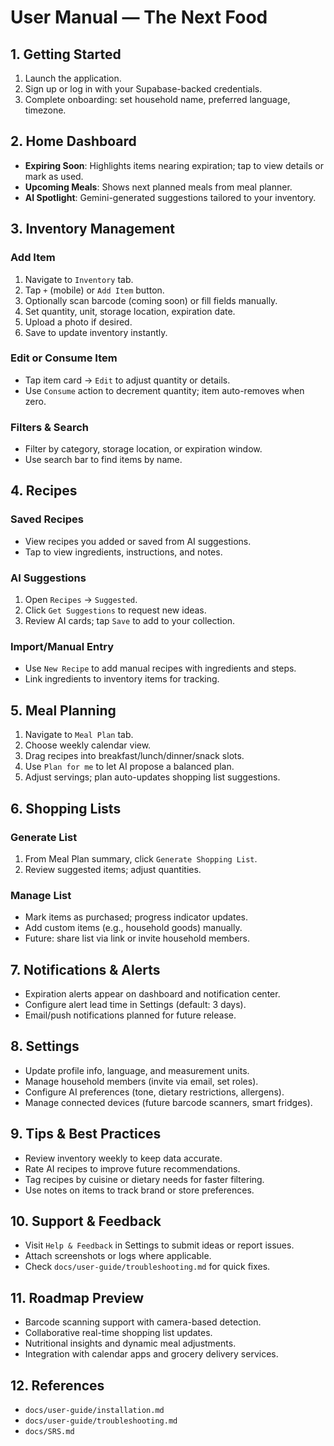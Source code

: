 # User Manual — The Next Food

## 1. Getting Started
1. Launch the application.
2. Sign up or log in with your Supabase-backed credentials.
3. Complete onboarding: set household name, preferred language, timezone.

## 2. Home Dashboard
- **Expiring Soon**: Highlights items nearing expiration; tap to view details or mark as used.
- **Upcoming Meals**: Shows next planned meals from meal planner.
- **AI Spotlight**: Gemini-generated suggestions tailored to your inventory.

## 3. Inventory Management
### Add Item
1. Navigate to `Inventory` tab.
2. Tap `+` (mobile) or `Add Item` button.
3. Optionally scan barcode (coming soon) or fill fields manually.
4. Set quantity, unit, storage location, expiration date.
5. Upload a photo if desired.
6. Save to update inventory instantly.

### Edit or Consume Item
- Tap item card → `Edit` to adjust quantity or details.
- Use `Consume` action to decrement quantity; item auto-removes when zero.

### Filters & Search
- Filter by category, storage location, or expiration window.
- Use search bar to find items by name.

## 4. Recipes
### Saved Recipes
- View recipes you added or saved from AI suggestions.
- Tap to view ingredients, instructions, and notes.

### AI Suggestions
1. Open `Recipes` → `Suggested`.
2. Click `Get Suggestions` to request new ideas.
3. Review AI cards; tap `Save` to add to your collection.

### Import/Manual Entry
- Use `New Recipe` to add manual recipes with ingredients and steps.
- Link ingredients to inventory items for tracking.

## 5. Meal Planning
1. Navigate to `Meal Plan` tab.
2. Choose weekly calendar view.
3. Drag recipes into breakfast/lunch/dinner/snack slots.
4. Use `Plan for me` to let AI propose a balanced plan.
5. Adjust servings; plan auto-updates shopping list suggestions.

## 6. Shopping Lists
### Generate List
1. From Meal Plan summary, click `Generate Shopping List`.
2. Review suggested items; adjust quantities.

### Manage List
- Mark items as purchased; progress indicator updates.
- Add custom items (e.g., household goods) manually.
- Future: share list via link or invite household members.

## 7. Notifications & Alerts
- Expiration alerts appear on dashboard and notification center.
- Configure alert lead time in Settings (default: 3 days).
- Email/push notifications planned for future release.

## 8. Settings
- Update profile info, language, and measurement units.
- Manage household members (invite via email, set roles).
- Configure AI preferences (tone, dietary restrictions, allergens).
- Manage connected devices (future barcode scanners, smart fridges).

## 9. Tips & Best Practices
- Review inventory weekly to keep data accurate.
- Rate AI recipes to improve future recommendations.
- Tag recipes by cuisine or dietary needs for faster filtering.
- Use notes on items to track brand or store preferences.

## 10. Support & Feedback
- Visit `Help & Feedback` in Settings to submit ideas or report issues.
- Attach screenshots or logs where applicable.
- Check `docs/user-guide/troubleshooting.md` for quick fixes.

## 11. Roadmap Preview
- Barcode scanning support with camera-based detection.
- Collaborative real-time shopping list updates.
- Nutritional insights and dynamic meal adjustments.
- Integration with calendar apps and grocery delivery services.

## 12. References
- `docs/user-guide/installation.md`
- `docs/user-guide/troubleshooting.md`
- `docs/SRS.md`
